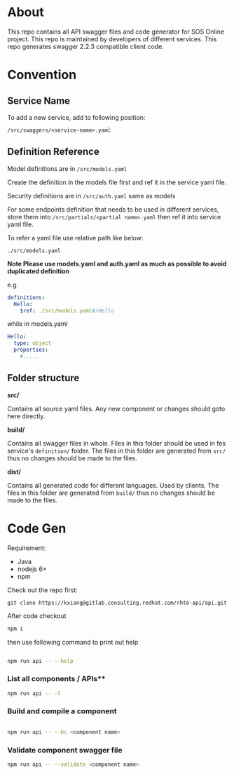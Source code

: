 # About

This repo contains all API swagger files and code generator for SOS Online project.
This repo is maintained by developers of different services.
This repo generates swagger 2.2.3 compatible client code.

# Convention

## Service Name

To add a new service, add to following position:

```
/src/swaggers/<service-name>.yaml
```

## Definition Reference

Model definitions are in `/src/models.yaml`

Create the definition in the models file first and ref it in the service yaml file.

Security definitions are in `/src/auth.yaml` same as models

For some endpoints definition that needs to be used in different services, store them into `/src/partials/<partial name>.yaml` then ref it into service yaml file.

To refer a yaml file use relative path like below:

```
./src/models.yaml
```

**Note Please use models.yaml and auth.yaml as much as possible to avoid duplicated definition**

e.g.

```yaml
definitions:
  Hello:
    $ref: ./src/models.yaml#/Hello
```
while in models.yaml

```yaml
Hello:
  type: object
  properties:
    #.....
```

## Folder structure

**src/**

Contains all source yaml files. Any new component or changes should goto here directly.

**build/**

Contains all swagger files in whole. Files in this folder should be used in fes service's `definition/` folder. The files in this folder are generated from `src/` thus no changes should be made to the files.

**dist/**

Contains all generated code for different languages. Used by clients. The files in this folder are generated from `build/` thus no changes should be made to the files. 

# Code Gen

Requirement:

* Java
* nodejs 6+
* npm


Check out the repo first:

```
git clone https://kxiang@gitlab.consulting.redhat.com/rhte-api/api.git
```


After code checkout

```bash
npm i
```

then use following command to print out help

```bash

npm run api -- --help

```



### List all components / APIs**

```bash
npm run api -- -l
```

### Build and compile a component

```bash

npm run api -- --bc <component name>

```

### Validate component swagger file

```bash
npm run api -- --validate <component name>
```





